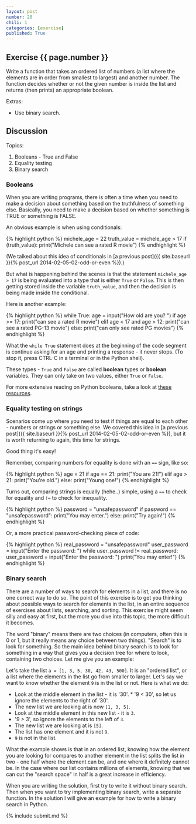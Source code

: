 ```yaml
---
layout: post
number: 20
chili: 1
categories: [exercise]
published: True
---
```


## Exercise {{ page.number }}

Write a function that takes an ordered list of numbers (a list where the elements are in order from smallest to largest) and another number. The function decides whether or not the given number is inside the list and returns (then prints) an appropriate boolean.

Extras: 

* Use binary search. 

## Discussion

Topics: 

1. Booleans - True and False
2. Equality testing
3. Binary search

### Booleans

When you are writing programs, there is often a time when you need to make a decision about something based on the truthfulness of something else. Basically, you need to make a decision based on whether something is TRUE or something is FALSE. 

An obvious example is when using conditionals: 

{% highlight python %}
  michele_age = 22
  truth_value = michele_age > 17
  if (truth_value):
    print("Michele can see a rated R movie")
{% endhighlight %}

(We talked about this idea of conditionals in [a previous post]({{ site.baseurl }}{% post_url 2014-02-05-02-odd-or-even %}).)

But what is happening behind the scenes is that the statement `michele_age > 17` is being evaluated into a type that is either `True` or `False`. This is then getting stored inside the variable `truth_value`, and then the decision is being made inside the conditional. 

Here is another example: 

{% highlight python %}
  while True:
    age = input("How old are you? ")
    if age >= 17: 
      print("can see a rated R movie")
    elif age < 17 and age > 12:
      print("can see a rated PG-13 movie")
    else: 
      print("can only see rated PG movies")
{% endhighlight %}

What the `while True` statement does at the beginning of the code segment is continue asking for an age and printing a response - it never stops. (To stop it, press CTRL-C in a terminal or in the Python shell). 

These types - `True` and `False` are called **boolean** types or **boolean** variables. They can only take on two values, either `True` or `False`. 

For more extensive reading on Python booleans, take a look at [these](http://www.pythonforbeginners.com/basics/boolean) [resources](http://learnpythonthehardway.org/book/ex28.html). 

### Equality testing on strings

Scenarios come up where you need to test if things are equal to each other - numbers or strings or something else. We covered this idea in [a previous post]({{ site.baseurl }}{% post_url 2014-02-05-02-odd-or-even %}), but it is worth returning to again, this time for strings. 

Good thing it's easy! 

Remember, comparing numbers for equality is done with an `==` sign, like so: 

{% highlight python %}
  age = 21
  if age == 21:
    print("You are 21!")
  elif age > 21:
    print("You're old.")
  else:
    print("Young one!")
{% endhighlight %}

Turns out, comparing strings is equally (hehe..) simple, using a `==` to check for equality and `!=` to check for inequality. 

{% highlight python %}
  password = "unsafepassword"
  if password == "unsafepassword":
    print("You may enter.")
  else:
    print("Try again!")
{% endhighlight %}

Or, a more practical password-checking piece of code: 

{% highlight python %}
  real_password = "unsafepassword"
  user_password = input("Enter the password: ")
  while user_password != real_password:
    user_password = input("Enter the password: ")
  print("You may enter!")
{% endhighlight %}

### Binary search

There are a number of ways to search for elements in a list, and there is no one correct way to do so. The point of this exercise is to get you thinking about possible ways to search for elements in the list, in an entire sequence of exercises about lists, searching, and sorting. This exercise might seem silly and easy at first, but the more you dive into this topic, the more difficult it becomes.

The word "binary" means there are two choices (in computers, often this is 0 or 1, but it really means any choice between two things). "Search" is to look for something. So the main idea behind binary search is to look for something in a way that gives you a decision tree for where to look, containing two choices. Let me give you an example: 

Let's take the list `a = [1, 3, 5, 30, 42, 43, 500]`. It is an "ordered list", or a list where the elements in the list go from smaller to larger. Let's say we want to know whether the element `9` is in the list or not. Here is what we do: 

* Look at the middle element in the list - it is '30'. * '9 < 30', so let us ignore the elements to the right of '30'. 
* The new list we are looking at is now `[1, 3, 5]`. 
* Look at the middle element in this new list - it is `3`. 
* '9 > 3', so ignore the elements to the left of `3`. 
* The new list we are looking at is `[5]`.
* The list has one element and it is not `9`. 
* `9` is not in the list. 

What the example shows is that in an ordered list, knowing how the element you are looking for compares to another element in the list splits the list in two - one half where the element can be, and one where it definitely cannot be. In the case where our list contains millions of elements, knowing that we can cut the "search space" in half is a great increase in efficiency. 

When you are writing the solution, first try to write it without binary search. Then when you want to try implementing binary search, write a separate function. In the solution I will give an example for how to write a binary search in Python.

{% include submit.md %}